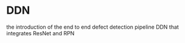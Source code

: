 # DDN
the introduction of the end to end defect detection pipeline DDN that integrates ResNet and RPN 
